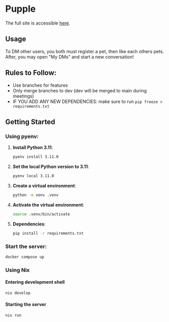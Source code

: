 # Pupple

The full site is accessible [here](https://pupli.me/).

## Usage

To DM other users, you both must register a pet, then like each others pets.
After, you may open "My DMs" and start a new conversation!

## Rules to Follow:

- Use branches for features
- Only merge branches to dev (dev will be merged to main during meetings)
- IF YOU ADD ANY NEW DEPENDENCIES: make sure to run
  `pip freeze >
  requirements.txt`

## Getting Started

### Using pyenv:

1. **Install Python 3.11**:

   ```sh
   pyenv install 3.11.0
   ```

2. **Set the local Python version to 3.11**:

   ```sh
   pyenv local 3.11.0
   ```

3. **Create a virtual environment**:

   ```sh
   python -m venv .venv
   ```

4. **Activate the virtual environment**:

   ```sh
   source .venv/bin/activate
   ```

5. **Dependencies**:
   ```sh
   pip install -r requirements.txt
   ```

### Start the server:

```sh
docker compose up
```

### Using Nix

#### Entering development shell

```sh
nix develop
```

#### Starting the server

```sh
nix run
```
